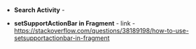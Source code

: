
* **Search Activity** - 

* **setSupportActionBar in Fragment** - 
  link - https://stackoverflow.com/questions/38189198/how-to-use-setsupportactionbar-in-fragment
  
